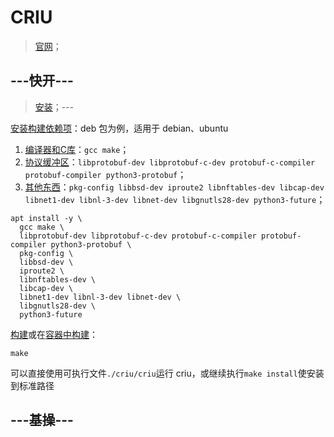 

# CRIU

> [官网](https://criu.org)；

## ---快开---

> [安装](https://criu.org/Installation)；---



[安装构建依赖项](https://criu.org/Installation#Installing_build_dependencies)：deb 包为例，适用于 debian、ubuntu

1. [编译器和C库](https://criu.org/Installation#Compiler_and_C_Library)：`gcc make`；
2. [协议缓冲区](https://criu.org/Installation#Protocol_Buffers)：`libprotobuf-dev libprotobuf-c-dev protobuf-c-compiler protobuf-compiler python3-protobuf`；
3. [其他东西](https://criu.org/Installation#Other_stuff)：`pkg-config libbsd-dev iproute2 libnftables-dev libcap-dev libnet1-dev libnl-3-dev libnet-dev libgnutls28-dev python3-future`；

```shell
apt install -y \
  gcc make \
  libprotobuf-dev libprotobuf-c-dev protobuf-c-compiler protobuf-compiler python3-protobuf \
  pkg-config \
  libbsd-dev \
  iproute2 \
  libnftables-dev \
  libcap-dev \
  libnet1-dev libnl-3-dev libnet-dev \
  libgnutls28-dev \
  python3-future
```

[构建](https://criu.org/Installation#Installing)或在[容器中构建](https://criu.org/Installation#Building_the_tool)：

```shell
make
```

可以直接使用可执行文件`./criu/criu`运行 criu，或继续执行`make install`使安装到标准路径



## ---基操---